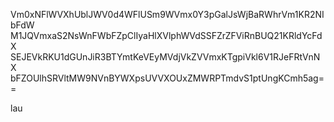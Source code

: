 Vm0xNFlWVXhUblJWV0d4WFlUSm9WVmx0Y3pGalJsWjBaRWhrVm1KR2NIbFdW
M1JQVmxaS2NsWnFWbFZpClIyaHlXVlphWVdSSFZrZFViRnBUQ21KRldYcFdX
SEJEVkRKU1dGUnJiR3BTYmtKeVEyMVdjVkZVVmxKTgpiVkl6V1RJeFRtVnNX
bFZOUlhSRVltMW9NVnBYWXpsUVVXOUxZMWRPTmdvS1ptUngKCmh5ag==

lau